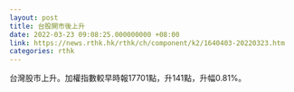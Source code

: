 ```yaml
---
layout: post
title: 台股開市後上升
date: 2022-03-23 09:08:25.000000000 +08:00
link: https://news.rthk.hk/rthk/ch/component/k2/1640403-20220323.htm
categories: rthk
---
```


台灣股市上升。加權指數較早時報17701點，升141點，升幅0.81%。
